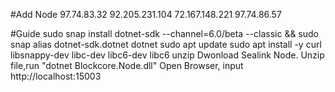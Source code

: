    #Add Node
97.74.83.32
92.205.231.104
72.167.148.221
97.74.86.57

   #Guide
sudo snap install dotnet-sdk --channel=6.0/beta --classic && sudo snap alias dotnet-sdk.dotnet dotnet
sudo apt update
sudo apt install -y curl libsnappy-dev libc-dev libc6-dev libc6 unzip
Dwonload Sealink Node.
Unzip file,run "dotnet Blockcore.Node.dll"
Open Browser, input http://localhost:15003

